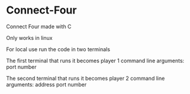 # Connect-Four
Connect Four made with C

Only works in linux

For local use run the code in two terminals

The first terminal that runs it becomes player 1
command line arguments:
port number

The second terminal that runs it becomes player 2
command line arguments:
address
port number
